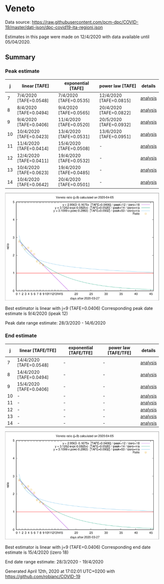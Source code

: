 # Veneto


Data source: https://raw.githubusercontent.com/pcm-dpc/COVID-19/master/dati-json/dpc-covid19-ita-regioni.json

Estimates in this page were made on 12/4/2020 with data available until 05/04/2020.


## Summary 

### Peak estimate 
|j|linear [TAFE]|exponential [TAFE]|power law [TAFE]|details|
|---|----|-----------|---------|-------|
|7|7/4/2020 [TAFE=0.0548]|7/4/2020 [TAFE=0.0535]|12/4/2020 [TAFE=0.0815]|[analysis](COVID-19_veneto_j7_2020-04-05.md)|
|8|8/4/2020 [TAFE=0.0494]|9/4/2020 [TAFE=0.0565]|20/4/2020 [TAFE=0.0822]|[analysis](COVID-19_veneto_j8_2020-04-05.md)|
|9|9/4/2020 [TAFE=0.0406]|11/4/2020 [TAFE=0.0520]|20/5/2020 [TAFE=0.0932]|[analysis](COVID-19_veneto_j9_2020-04-05.md)|
|10|10/4/2020 [TAFE=0.0423]|13/4/2020 [TAFE=0.0531]|13/6/2020 [TAFE=0.0951]|[analysis](COVID-19_veneto_j10_2020-04-05.md)|
|11|11/4/2020 [TAFE=0.0414]|15/4/2020 [TAFE=0.0508]|-|[analysis](COVID-19_veneto_j11_2020-04-05.md)|
|12|12/4/2020 [TAFE=0.0411]|19/4/2020 [TAFE=0.0532]|-|[analysis](COVID-19_veneto_j12_2020-04-05.md)|
|13|10/4/2020 [TAFE=0.0623]|19/4/2020 [TAFE=0.0485]|-|[analysis](COVID-19_veneto_j13_2020-04-05.md)|
|14|10/4/2020 [TAFE=0.0642]|20/4/2020 [TAFE=0.0501]|-|[analysis](COVID-19_veneto_j14_2020-04-05.md)|

![best peak estimate](COVID-19_veneto_j9_2020-04-05.png)

Best estimator is linear with j=9 (TAFE=0.0406)
Corresponding peak date estimate is 9/4/2020 (ipeak 12)


Peak date range estimate: 28/3/2020 - 14/6/2020

### End estimate 
|j|linear [TAFE/TFE]|exponential [TAFE/TFE]|power law [TAFE/TFE]|details|
|---|----|-----------|---------|-------|
|7|14/4/2020 [TAFE=0.0548]|-|-|[analysis](COVID-19_veneto_j7_2020-04-05.md)|
|8|14/4/2020 [TAFE=0.0494]|-|-|[analysis](COVID-19_veneto_j8_2020-04-05.md)|
|9|15/4/2020 [TAFE=0.0406]|-|-|[analysis](COVID-19_veneto_j9_2020-04-05.md)|
|10|-|-|-|[analysis](COVID-19_veneto_j10_2020-04-05.md)|
|11|-|-|-|[analysis](COVID-19_veneto_j11_2020-04-05.md)|
|12|-|-|-|[analysis](COVID-19_veneto_j12_2020-04-05.md)|
|13|-|-|-|[analysis](COVID-19_veneto_j13_2020-04-05.md)|
|14|-|-|-|[analysis](COVID-19_veneto_j14_2020-04-05.md)|

![best zero estimate](COVID-19_veneto_j9_2020-04-05.png)

Best estimator is linear with j=9 (TAFE=0.0406)
Corresponding end date estimate is 15/4/2020 (izero 18)


End date range estimate: 28/3/2020 - 19/4/2020

Generated April 12th, 2020 at 17:02:01 UTC+0200 with https://github.com/robianc/COVID-19
